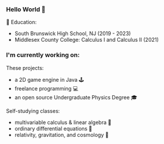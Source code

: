 ### Hello World 👋

🏫 Education: 
* South Brunswick High School, NJ (2019 - 2023)
* Middlesex County College: Calculus I and Calculus II (2021)

### I'm currently working on:

These projects:
* a 2D game engine in Java 🕹️ 
* freelance programming 💻
* an open source Undergraduate Physics Degree 🎓 

Self-studying classes:
* multivariable calculus & linear algebra 🧮 
* ordinary differential equations 🎢
* relativity, gravitation, and cosmology 🔭


